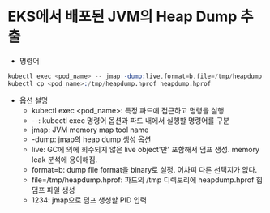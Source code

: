 # EKS에서 배포된 JVM의 Heap Dump 추출

- 명령어
```s
kubectl exec <pod_name> -- jmap -dump:live,format=b,file=/tmp/heapdump.hprof 1234
kubectl cp <pod_name>:/tmp/heapdump.hprof heapdump.hprof
```
- 옵션 설명
    - kubectl exec <pod_name>: 특정 파드에 접근하고 명령을 실행
    - --: kubectl exec 명령어 옵션과 파드 내에서 실행할 명령어를 구분
    - jmap: JVM memory map tool name
    - -dump: jmap의 heap dump 생성 옵션
    - live: GC에 의에 회수되지 않은 live object'만' 포함해서 덤프 생성. memory leak 분석에 용이해짐.
    - format=b: dump file format을 binary로 설정. 어차피 다른 선택지가 없다.
    - file=/tmp/heapdump.hprof: 파드의 /tmp 디렉토리에 heapdump.hprof 힙덤프 파일 생성
    - 1234: jmap으로 덤프 생성할 PID 입력
